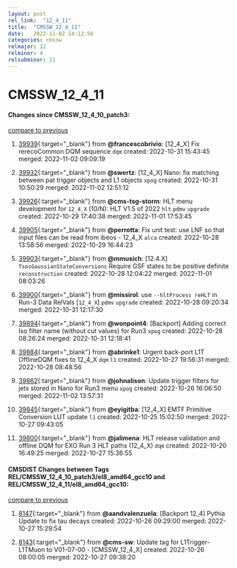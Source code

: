 ```yaml
---
layout: post
rel_link:  "12_4_11"
title:  "CMSSW_12_4_11"
date:   2022-11-02 14:12:56
categories: cmssw
relmajor: 12
relminor: 4
relsubminor: 11
---
```


# CMSSW_12_4_11
#### Changes since CMSSW_12_4_10_patch3:
[compare to previous](https://github.com/cms-sw/cmssw/compare/CMSSW_12_4_10_patch3...CMSSW_12_4_11)



1. [39939](http://github.com/cms-sw/cmssw/pull/39939){:target="_blank"}  from **@francescobrivio**: [12_4_X] Fix rerecoCommon DQM sequence `dqm` created: 2022-10-31 15:43:45 merged: 2022-11-02 09:09:19

2. [39932](http://github.com/cms-sw/cmssw/pull/39932){:target="_blank"}  from **@swertz**: [12_4_X] Nano: fix matching between pat trigger objects and L1 objects `xpog` created: 2022-10-31 10:50:29 merged: 2022-11-02 12:51:12

3. [39926](http://github.com/cms-sw/cmssw/pull/39926){:target="_blank"}  from **@cms-tsg-storm**: HLT menu development for `12_4_X` (10/N): HLT V1.5 of 2022 `hlt` `pdmv` `upgrade` created: 2022-10-29 17:40:38 merged: 2022-11-01 17:53:45

4. [39905](http://github.com/cms-sw/cmssw/pull/39905){:target="_blank"}  from **@perrotta**: Fix unit test: use LNF so that input files can be read from ibeos - 12_4_X `alca` created: 2022-10-28 13:58:56 merged: 2022-10-29 16:44:23

5. [39903](http://github.com/cms-sw/cmssw/pull/39903){:target="_blank"}  from **@mmusich**: [12.4.X] `TsosGaussianStateConversions` Require GSF states to be positive definite  `reconstruction` created: 2022-10-28 12:04:22 merged: 2022-11-01 08:03:26

6. [39900](http://github.com/cms-sw/cmssw/pull/39900){:target="_blank"}  from **@missirol**: use `--hltProcess reHLT` in Run-3 Data RelVals [`12_4_X`] `pdmv` `upgrade` created: 2022-10-28 09:20:34 merged: 2022-10-31 12:17:30

7. [39894](http://github.com/cms-sw/cmssw/pull/39894){:target="_blank"}  from **@wonpoint4**: [Backport] Adding correct Iso filter name (without cut values) for Run3 `xpog` created: 2022-10-28 08:26:24 merged: 2022-10-31 12:18:41

8. [39884](http://github.com/cms-sw/cmssw/pull/39884){:target="_blank"}  from **@abrinke1**: Urgent back-port L1T OfflineDQM fixes to 12_4_X `dqm` `l1` created: 2022-10-27 19:56:31 merged: 2022-10-28 08:48:56

9. [39862](http://github.com/cms-sw/cmssw/pull/39862){:target="_blank"}  from **@johnalison**: Update trigger filters for jets stored in Nano for Run3 menu `xpog` created: 2022-10-26 16:06:50 merged: 2022-11-02 13:57:31

10. [39845](http://github.com/cms-sw/cmssw/pull/39845){:target="_blank"}  from **@eyigitba**: [12_4_X] EMTF Primitive Conversion LUT update `l1` created: 2022-10-25 15:02:50 merged: 2022-10-27 09:43:05

11. [39800](http://github.com/cms-sw/cmssw/pull/39800){:target="_blank"}  from **@jalimena**: HLT release validation and offline DQM for EXO Run 3 HLT paths (12_4_X) `dqm` created: 2022-10-20 16:49:25 merged: 2022-10-27 15:36:55

#### CMSDIST Changes between Tags REL/CMSSW_12_4_10_patch3/el8_amd64_gcc10 and REL/CMSSW_12_4_11/el8_amd64_gcc10:
[compare to previous](https://github.com/cms-sw/cmsdist/compare/REL/CMSSW_12_4_10_patch3/el8_amd64_gcc10...REL/CMSSW_12_4_11/el8_amd64_gcc10)



1. [8147](http://github.com/cms-sw/cmsdist/pull/8147){:target="_blank"}  from **@aandvalenzuela**: [Backport 12_4] Pythia Update to fix tau decays created: 2022-10-26 09:29:00 merged: 2022-10-27 15:29:54

2. [8143](http://github.com/cms-sw/cmsdist/pull/8143){:target="_blank"}  from **@cms-sw**: Update tag for L1Trigger-L1TMuon to V01-07-00 - [CMSSW_12_4_X] created: 2022-10-26 08:00:05 merged: 2022-10-27 09:38:20

